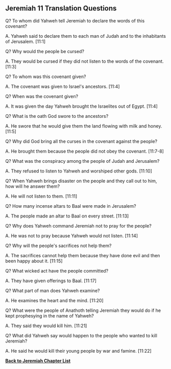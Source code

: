 ## Jeremiah 11 Translation Questions ##

Q? To whom did Yahweh tell Jeremiah to declare the words of this covenant?

A. Yahweh said to declare them to each man of Judah and to the inhabitants of Jerusalem. [11:1]

Q? Why would the people be cursed?

A. They would be cursed if they did not listen to the words of the covenant. [11:3]

Q? To whom was this covenant given?

A. The covenant was given to Israel's ancestors. [11:4]

Q? When was the covenant given?

A. It was given the day Yahweh brought the Israelites out of Egypt. [11:4]

Q? What is the oath God swore to the ancestors?

A. He swore that he would give them the land flowing with milk and honey. [11:5]

Q? Why did God bring all the curses in the covenant against the people?

A. He brought them because the people did not obey the covenant. [11:7-8]

Q? What was the conspiracy among the people of Judah and Jerusalem?

A. They refused to listen to Yahweh and worshiped other gods. [11:10]

Q? When Yahweh brings disaster on the people and they call out to him, how will he answer them?

A. He will not listen to them. [11:11]

Q? How many incense altars to Baal were made in Jerusalem?

A. The people made an altar to Baal on every street. [11:13]

Q? Why does Yahweh command Jeremiah not to pray for the people?

A. He was not to pray because Yahweh would not listen. [11:14]

Q? Why will the people's sacrifices not help them?

A. The sacrifices cannot help them because they have done evil and then been happy about it. [11:15]

Q? What wicked act have the people committed?

A. They have given offerings to Baal. [11:17]

Q? What part of man does Yahweh examine?

A. He examines the heart and the mind. [11:20]

Q? What were the people of Anathoth telling Jeremiah they would do if he kept prophesying in the name of Yahweh?

A. They said they would kill him. [11:21]

Q? What did Yahweh say would happen to the people who wanted to kill Jeremiah?

A. He said he would kill their young people by war and famine. [11:22]

__[Back to Jeremiah Chapter List](./)__

